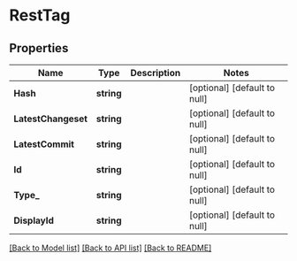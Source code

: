 # RestTag

## Properties
Name | Type | Description | Notes
------------ | ------------- | ------------- | -------------
**Hash** | **string** |  | [optional] [default to null]
**LatestChangeset** | **string** |  | [optional] [default to null]
**LatestCommit** | **string** |  | [optional] [default to null]
**Id** | **string** |  | [optional] [default to null]
**Type_** | **string** |  | [optional] [default to null]
**DisplayId** | **string** |  | [optional] [default to null]

[[Back to Model list]](../README.md#documentation-for-models) [[Back to API list]](../README.md#documentation-for-api-endpoints) [[Back to README]](../README.md)

